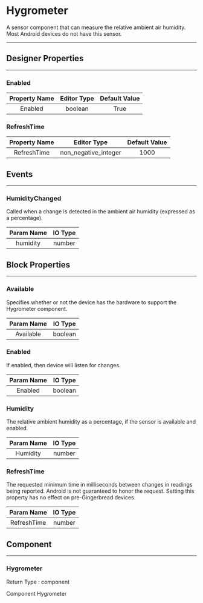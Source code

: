 # Hygrometer

A sensor component that can measure the relative ambient air humidity. Most Android devices do not have this sensor.

---

## Designer Properties

---

### Enabled

| Property Name | Editor Type | Default Value |
| :-----------: | :---------: | :-----------: |
|    Enabled    |   boolean   |      True     |

### RefreshTime

| Property Name |      Editor Type     | Default Value |
| :-----------: | :------------------: | :-----------: |
|  RefreshTime  | non_negative_integer |      1000     |

## Events

---

### HumidityChanged

<div block-type = "component_event" component-selector = "Hygrometer" event-selector = "HumidityChanged" event-params = "humidity" id = "hygrometer-humiditychanged"></div>

Called when a change is detected in the ambient air humidity (expressed as a percentage).

| Param Name | IO Type |
| :--------: | :-----: |
|  humidity  |  number |

## Block Properties

---

### Available

<div block-type = "component_set_get" component-selector = "Hygrometer" property-selector = "Available" property-type = "get" id = "get-hygrometer-available"></div>

Specifies whether or not the device has the hardware to support the Hygrometer component.

| Param Name | IO Type |
| :--------: | :-----: |
|  Available | boolean |

### Enabled

<div block-type = "component_set_get" component-selector = "Hygrometer" property-selector = "Enabled" property-type = "get" id = "get-hygrometer-enabled"></div>

<div block-type = "component_set_get" component-selector = "Hygrometer" property-selector = "Enabled" property-type = "set" id = "set-hygrometer-enabled"></div>

If enabled, then device will listen for changes.

| Param Name | IO Type |
| :--------: | :-----: |
|   Enabled  | boolean |

### Humidity

<div block-type = "component_set_get" component-selector = "Hygrometer" property-selector = "Humidity" property-type = "get" id = "get-hygrometer-humidity"></div>

The relative ambient humidity as a percentage, if the sensor is available and enabled.

| Param Name | IO Type |
| :--------: | :-----: |
|  Humidity  |  number |

### RefreshTime

<div block-type = "component_set_get" component-selector = "Hygrometer" property-selector = "RefreshTime" property-type = "get" id = "get-hygrometer-refreshtime"></div>

<div block-type = "component_set_get" component-selector = "Hygrometer" property-selector = "RefreshTime" property-type = "set" id = "set-hygrometer-refreshtime"></div>

The requested minimum time in milliseconds between changes in readings being reported. Android is not guaranteed to honor the request. Setting this property has no effect on pre-Gingerbread devices.

|  Param Name | IO Type |
| :---------: | :-----: |
| RefreshTime |  number |

## Component

---

### Hygrometer

<div block-type = "component_component_block" component-selector = "Hygrometer" id = "component-hygrometer"></div>

Return Type : component

Component Hygrometer

